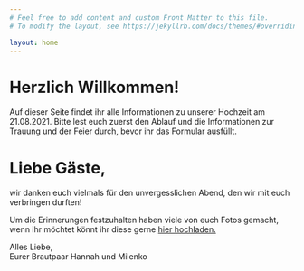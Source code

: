 ```yaml
---
# Feel free to add content and custom Front Matter to this file.
# To modify the layout, see https://jekyllrb.com/docs/themes/#overriding-theme-defaults

layout: home
---
```


<h1>Herzlich Willkommen!</h1>
Auf dieser Seite findet ihr alle Informationen zu unserer Hochzeit am 21.08.2021. Bitte lest euch zuerst den Ablauf und die Informationen zur Trauung und der Feier durch, bevor ihr das Formular ausfüllt.

<h1>Liebe Gäste,</h1>

wir danken euch vielmals für den unvergesslichen Abend, den wir mit euch verbringen durften!

Um die Erinnerungen festzuhalten haben viele von euch Fotos gemacht, wenn ihr möchtet könnt ihr diese gerne <a href="https://drive.google.com/drive/folders/1GQq2PJ310dcV2GujJNs_A4VDjHvavg6S?usp=sharing">hier hochladen.</a> 

Alles Liebe,<br/>
Eurer Brautpaar Hannah und Milenko
